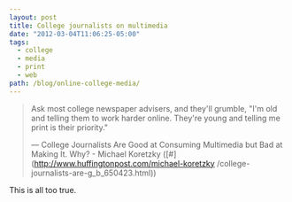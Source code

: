 ```yaml
---
layout: post
title: College journalists on multimedia
date: "2012-03-04T11:06:25-05:00"
tags:
  - college
  - media
  - print
  - web
path: /blog/online-college-media/
---
```


> Ask most college newspaper advisers, and they'll grumble, "I'm old and
> telling them to work harder online. They're young and telling me print is
> their priority."
>
> &mdash; College Journalists Are Good at Consuming Multimedia but Bad at Making It.
> Why? - Michael Koretzky ([#](http://www.huffingtonpost.com/michael-koretzky
> /college-journalists-are-g_b_650423.html))

This is all too true.

